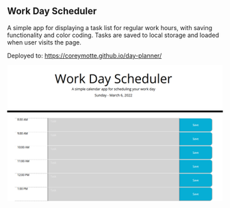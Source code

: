 ## Work Day Scheduler

A simple app for displaying a task list for regular work hours, with saving functionality and color coding.
Tasks are saved to local storage and loaded when user visits the page.

Deployed to: https://coreymotte.github.io/day-planner/

![](/assets/images/screenshot.png)
